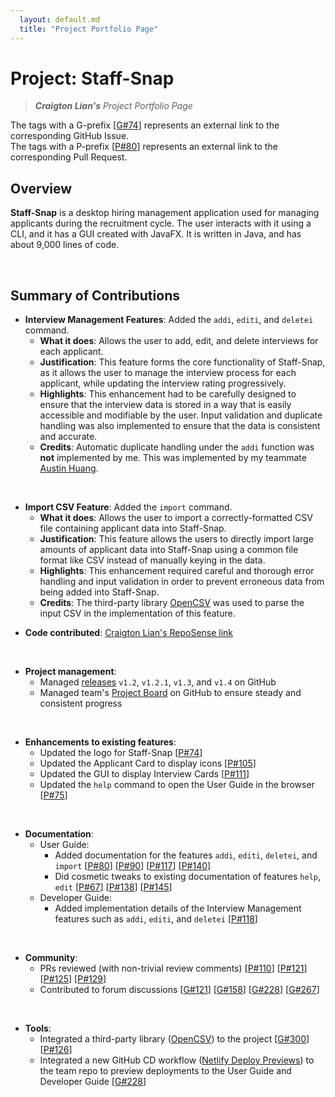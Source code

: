 ```yaml
---
  layout: default.md
  title: "Project Portfolio Page"
---
```


# Project: Staff-Snap

> ***Craigton Lian's*** *Project Portfolio Page*<br>

<box type="tip">

The tags with a G-prefix [[G\#74](https://github.com/AY2324S1-CS2103T-W08-1/tp/pull/74)] represents an external link to the corresponding GitHub Issue.<br>
The tags with a P-prefix [[P\#80](https://github.com/AY2324S1-CS2103T-W08-1/tp/pull/80)] represents an external link to the corresponding Pull Request.<br>

</box>

## Overview
**Staff-Snap** is a desktop hiring management application used for managing applicants during the recruitment cycle. The user interacts with it using a CLI, and it has a GUI created with JavaFX. It is written in Java, and has about 9,000 lines of code.

<br>

## Summary of Contributions

* **Interview Management Features**: Added the `addi`, `editi`, and `deletei` command.
  * **What it does**: Allows the user to add, edit, and delete interviews for each applicant.
  * **Justification**: This feature forms the core functionality of Staff-Snap, as it allows the user to manage the interview process for each applicant, while updating the interview rating progressively.
  * **Highlights**: This enhancement had to be carefully designed to ensure that the interview data is stored in a way that is easily accessible and modifiable by the user. Input validation and duplicate handling was also implemented to ensure that the data is consistent and accurate.
  * **Credits**: Automatic duplicate handling under the `addi` function was **not** implemented by me. This was implemented by my teammate [Austin Huang](https://ay2324s1-cs2103t-w08-1.github.io/tp/team/austinhuang1203.html).

<br>

* **Import CSV Feature**: Added the `import` command.
  * **What it does**: Allows the user to import a correctly-formatted CSV file containing applicant data into Staff-Snap.
  * **Justification**: This feature allows the users to directly import large amounts of applicant data into Staff-Snap using a common file format like CSV instead of manually keying in the data.
  * **Highlights**: This enhancement required careful and thorough error handling and input validation in order to prevent erroneous data from being added into Staff-Snap. 
  * **Credits**: The third-party library [OpenCSV](https://opencsv.sourceforge.net/) was used to parse the input CSV in the implementation of this feature.


<div style="page-break-after: always;"></div>

* **Code contributed**: [Craigton Lian's RepoSense link](https://nus-cs2103-ay2324s1.github.io/tp-dashboard/?search=craigtonlian&breakdown=true)

<br>

* **Project management**:
  * Managed [releases](https://github.com/AY2324S1-CS2103T-W08-1/tp/releases) `v1.2`, `v1.2.1`, `v1.3`, and `v1.4` on GitHub
  * Managed team's [Project Board](https://github.com/orgs/AY2324S1-CS2103T-W08-1/projects/1) on GitHub to ensure steady and consistent progress

<br>

* **Enhancements to existing features**:
  * Updated the logo for Staff-Snap [[P\#74](https://github.com/AY2324S1-CS2103T-W08-1/tp/pull/74)]
  * Updated the Applicant Card to display icons [[P\#105](https://github.com/AY2324S1-CS2103T-W08-1/tp/pull/105)]
  * Updated the GUI to display Interview Cards [[P\#111](https://github.com/AY2324S1-CS2103T-W08-1/tp/pull/111)]
  * Updated the `help` command to open the User Guide in the browser [[P\#75](https://github.com/AY2324S1-CS2103T-W08-1/tp/pull/75)]

<br>

* **Documentation**:
  * User Guide:
    * Added documentation for the features `addi`, `editi`, `deletei`, and `import` [[P\#80](https://github.com/AY2324S1-CS2103T-W08-1/tp/pull/80)] [[P\#90](https://github.com/AY2324S1-CS2103T-W08-1/tp/pull/90)] [[P\#117](https://github.com/AY2324S1-CS2103T-W08-1/tp/pull/117)] [[P\#140](https://github.com/AY2324S1-CS2103T-W08-1/tp/pull/140)]
    * Did cosmetic tweaks to existing documentation of features `help`, `edit` [[P\#67](https://github.com/AY2324S1-CS2103T-W08-1/tp/pull/67)] [[P\#138](https://github.com/AY2324S1-CS2103T-W08-1/tp/pull/138)] [[P\#145](https://github.com/AY2324S1-CS2103T-W08-1/tp/pull/145)]
  * Developer Guide:
    * Added implementation details of the Interview Management features such as `addi`, `editi`, and `deletei` [[P\#118](https://github.com/AY2324S1-CS2103T-W08-1/tp/pull/118)]

<br>

* **Community**:
  * PRs reviewed (with non-trivial review comments) [[P\#110](https://github.com/AY2324S1-CS2103T-W08-1/tp/pull/110)] [[P\#121](https://github.com/AY2324S1-CS2103T-W08-1/tp/pull/121)] [[P\#125](https://github.com/AY2324S1-CS2103T-W08-1/tp/pull/125)] [[P\#129](https://github.com/AY2324S1-CS2103T-W08-1/tp/pull/129)]
  * Contributed to forum discussions [[G\#121](https://github.com/nus-cs2103-AY2324S1/forum/issues/121)] [[G\#158](https://github.com/nus-cs2103-AY2324S1/forum/issues/158)] [[G\#228](https://github.com/nus-cs2103-AY2324S1/forum/issues/228)] [[G\#267](https://github.com/nus-cs2103-AY2324S1/forum/issues/267)]

<br>

* **Tools**:
  * Integrated a third-party library ([OpenCSV](https://opencsv.sourceforge.net/)) to the project [[G\#300](https://github.com/nus-cs2103-AY2324S1/forum/issues/300)] [[P\#126](https://github.com/AY2324S1-CS2103T-W08-1/tp/pull/126)]
  * Integrated a new GitHub CD workflow ([Netlify Deploy Previews](https://docs.netlify.com/site-deploys/deploy-previews/)) to the team repo to preview deployments to the User Guide and Developer Guide [[G\#228](https://github.com/nus-cs2103-AY2324S1/forum/issues/228)]
